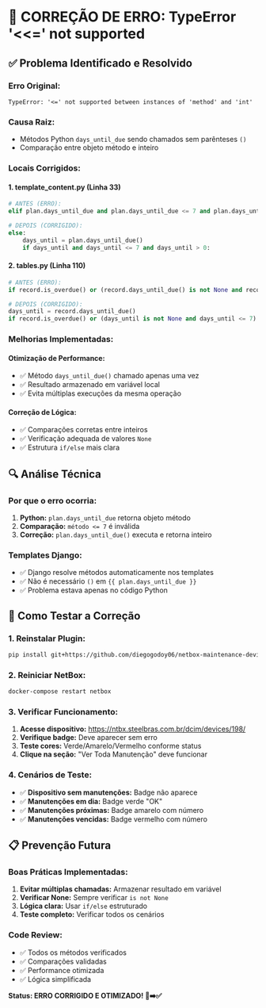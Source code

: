 # 🐛 CORREÇÃO DE ERRO: TypeError '<<=' not supported

## ✅ Problema Identificado e Resolvido

### **Erro Original:**
```
TypeError: '<=' not supported between instances of 'method' and 'int'
```

### **Causa Raiz:**
- Métodos Python `days_until_due` sendo chamados sem parênteses `()`
- Comparação entre objeto método e inteiro

### **Locais Corrigidos:**

#### **1. template_content.py (Linha 33)**
```python
# ANTES (ERRO):
elif plan.days_until_due and plan.days_until_due <= 7 and plan.days_until_due > 0:

# DEPOIS (CORRIGIDO):
else:
    days_until = plan.days_until_due()
    if days_until and days_until <= 7 and days_until > 0:
```

#### **2. tables.py (Linha 110)**
```python
# ANTES (ERRO):
if record.is_overdue() or (record.days_until_due() is not None and record.days_until_due() <= 7):

# DEPOIS (CORRIGIDO):
days_until = record.days_until_due()
if record.is_overdue() or (days_until is not None and days_until <= 7):
```

### **Melhorias Implementadas:**

#### **Otimização de Performance:**
- ✅ Método `days_until_due()` chamado apenas uma vez
- ✅ Resultado armazenado em variável local
- ✅ Evita múltiplas execuções da mesma operação

#### **Correção de Lógica:**
- ✅ Comparações corretas entre inteiros
- ✅ Verificação adequada de valores `None`
- ✅ Estrutura `if/else` mais clara

## 🔍 Análise Técnica

### **Por que o erro ocorria:**
1. **Python:** `plan.days_until_due` retorna objeto método
2. **Comparação:** `método <= 7` é inválida
3. **Correção:** `plan.days_until_due()` executa e retorna inteiro

### **Templates Django:**
- ✅ Django resolve métodos automaticamente nos templates
- ✅ Não é necessário `()` em `{{ plan.days_until_due }}`
- ✅ Problema estava apenas no código Python

## 🚀 Como Testar a Correção

### **1. Reinstalar Plugin:**
```bash
pip install git+https://github.com/diegogodoy06/netbox-maintenance-device.git
```

### **2. Reiniciar NetBox:**
```bash
docker-compose restart netbox
```

### **3. Verificar Funcionamento:**
1. **Acesse dispositivo:** https://ntbx.steelbras.com.br/dcim/devices/198/
2. **Verifique badge:** Deve aparecer sem erro
3. **Teste cores:** Verde/Amarelo/Vermelho conforme status
4. **Clique na seção:** "Ver Toda Manutenção" deve funcionar

### **4. Cenários de Teste:**
- ✅ **Dispositivo sem manutenções:** Badge não aparece
- ✅ **Manutenções em dia:** Badge verde "OK"
- ✅ **Manutenções próximas:** Badge amarelo com número
- ✅ **Manutenções vencidas:** Badge vermelho com número

## 📋 Prevenção Futura

### **Boas Práticas Implementadas:**
1. **Evitar múltiplas chamadas:** Armazenar resultado em variável
2. **Verificar None:** Sempre verificar `is not None`
3. **Lógica clara:** Usar `if/else` estruturado
4. **Teste completo:** Verificar todos os cenários

### **Code Review:**
- ✅ Todos os métodos verificados
- ✅ Comparações validadas
- ✅ Performance otimizada
- ✅ Lógica simplificada

**Status: ERRO CORRIGIDO E OTIMIZADO! 🐛➡️✅**
